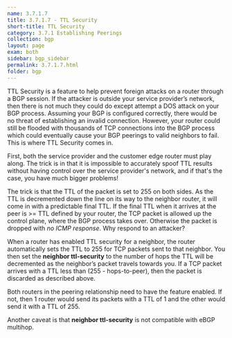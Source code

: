 ```yaml
---
name: 3.7.1.7
title: 3.7.1.7 - TTL Security
short-title: TTL Security
category: 3.7.1 Establishing Peerings
collection: bgp
layout: page
exam: both
sidebar: bgp_sidebar
permalink: 3.7.1.7.html
folder: bgp
---
```

TTL Security is a feature to help prevent foreign attacks on a router through a BGP session. If the attacker is outside your service provider’s network, then there is not much they could do except attempt a DOS attack on your BGP process. Assuming your BGP is configured correctly, there would be no threat of establishing an invalid connection. However, your router could still be flooded with thousands of TCP connections into the BGP process which could eventually cause your BGP peerings to valid neighbors to fail. This is where TTL Security comes in.

First, both the service provider and the customer edge router must play along. The trick is in that it is impossible to accurately spoof TTL results without having control over the service provider's network, and if that's the case, you have much bigger problems! 

The trick is that the TTL of the packet is set to 255 on both sides. As the TTL is decremented down the line on its way to the neighbor router, it will come in with a predictable final TTL. If the final TTL when it arrives at the peer is \>= TTL defined by your router, the TCP packet is allowed up the control plane, where the BGP process takes over. Otherwise the packet is dropped with *no ICMP response*. Why respond to an attacker?

When a router has enabled TTL security for a neighbor, the router automatically sets the TTL to 255 for TCP packets sent to that neighbor. You then set the **neighbor ttl-security** to the number of hops the TTL will be decremented as the neighbor’s packet travels towards you. If a TCP packet arrives with a TTL less than (255 - hops-to-peer), then the packet is discarded as described above.

Both routers in the peering relationship need to have the feature enabled. If not, then 1 router would send its packets with a TTL of 1 and the other would send it with a TTL of 255.

Another caveat is that **neighbor ttl-security** is not compatible with eBGP multihop.
